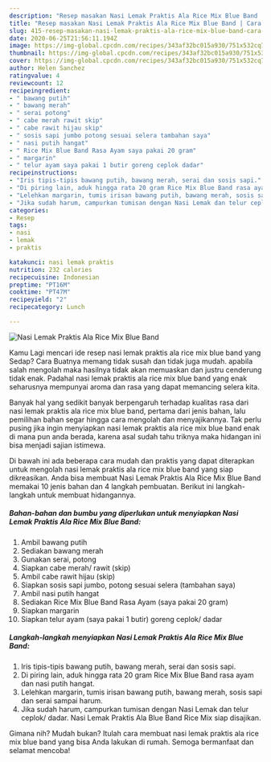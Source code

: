 ```yaml
---
description: "Resep masakan Nasi Lemak Praktis Ala Rice Mix Blue Band | Cara Buat Nasi Lemak Praktis Ala Rice Mix Blue Band Yang Enak Banget"
title: "Resep masakan Nasi Lemak Praktis Ala Rice Mix Blue Band | Cara Buat Nasi Lemak Praktis Ala Rice Mix Blue Band Yang Enak Banget"
slug: 415-resep-masakan-nasi-lemak-praktis-ala-rice-mix-blue-band-cara-buat-nasi-lemak-praktis-ala-rice-mix-blue-band-yang-enak-banget
date: 2020-06-25T21:56:11.194Z
image: https://img-global.cpcdn.com/recipes/343af32bc015a930/751x532cq70/nasi-lemak-praktis-ala-rice-mix-blue-band-foto-resep-utama.jpg
thumbnail: https://img-global.cpcdn.com/recipes/343af32bc015a930/751x532cq70/nasi-lemak-praktis-ala-rice-mix-blue-band-foto-resep-utama.jpg
cover: https://img-global.cpcdn.com/recipes/343af32bc015a930/751x532cq70/nasi-lemak-praktis-ala-rice-mix-blue-band-foto-resep-utama.jpg
author: Helen Sanchez
ratingvalue: 4
reviewcount: 12
recipeingredient:
- " bawang putih"
- " bawang merah"
- " serai potong"
- " cabe merah rawit skip"
- " cabe rawit hijau skip"
- " sosis sapi jumbo potong sesuai selera tambahan saya"
- " nasi putih hangat"
- " Rice Mix Blue Band Rasa Ayam saya pakai 20 gram"
- " margarin"
- " telur ayam saya pakai 1 butir goreng ceplok dadar"
recipeinstructions:
- "Iris tipis-tipis bawang putih, bawang merah, serai dan sosis sapi."
- "Di piring lain, aduk hingga rata 20 gram Rice Mix Blue Band rasa ayam dan nasi putih hangat."
- "Lelehkan margarin, tumis irisan bawang putih, bawang merah, sosis sapi dan serai sampai harum."
- "Jika sudah harum, campurkan tumisan dengan Nasi Lemak dan telur ceplok/ dadar. Nasi Lemak Praktis Ala Blue Band Rice Mix siap disajikan."
categories:
- Resep
tags:
- nasi
- lemak
- praktis

katakunci: nasi lemak praktis 
nutrition: 232 calories
recipecuisine: Indonesian
preptime: "PT16M"
cooktime: "PT47M"
recipeyield: "2"
recipecategory: Lunch

---
```



![Nasi Lemak Praktis Ala Rice Mix Blue Band](https://img-global.cpcdn.com/recipes/343af32bc015a930/751x532cq70/nasi-lemak-praktis-ala-rice-mix-blue-band-foto-resep-utama.jpg)

Kamu Lagi mencari ide resep nasi lemak praktis ala rice mix blue band yang Sedap? Cara Buatnya memang tidak susah dan tidak juga mudah. apabila salah mengolah maka hasilnya tidak akan memuaskan dan justru cenderung tidak enak. Padahal nasi lemak praktis ala rice mix blue band yang enak seharusnya mempunyai aroma dan rasa yang dapat memancing selera kita.



Banyak hal yang sedikit banyak berpengaruh terhadap kualitas rasa dari nasi lemak praktis ala rice mix blue band, pertama dari jenis bahan, lalu pemilihan bahan segar hingga cara mengolah dan menyajikannya. Tak perlu pusing jika ingin menyiapkan nasi lemak praktis ala rice mix blue band enak di mana pun anda berada, karena asal sudah tahu triknya maka hidangan ini bisa menjadi sajian istimewa.


Di bawah ini ada beberapa cara mudah dan praktis yang dapat diterapkan untuk mengolah nasi lemak praktis ala rice mix blue band yang siap dikreasikan. Anda bisa membuat Nasi Lemak Praktis Ala Rice Mix Blue Band memakai 10 jenis bahan dan 4 langkah pembuatan. Berikut ini langkah-langkah untuk membuat hidangannya.

<!--inarticleads1-->

##### Bahan-bahan dan bumbu yang diperlukan untuk menyiapkan Nasi Lemak Praktis Ala Rice Mix Blue Band:

1. Ambil  bawang putih
1. Sediakan  bawang merah
1. Gunakan  serai, potong
1. Siapkan  cabe merah/ rawit (skip)
1. Ambil  cabe rawit hijau (skip)
1. Siapkan  sosis sapi jumbo, potong sesuai selera (tambahan saya)
1. Ambil  nasi putih hangat
1. Sediakan  Rice Mix Blue Band Rasa Ayam (saya pakai 20 gram)
1. Siapkan  margarin
1. Siapkan  telur ayam (saya pakai 1 butir) goreng ceplok/ dadar




<!--inarticleads2-->

##### Langkah-langkah menyiapkan Nasi Lemak Praktis Ala Rice Mix Blue Band:

1. Iris tipis-tipis bawang putih, bawang merah, serai dan sosis sapi.
1. Di piring lain, aduk hingga rata 20 gram Rice Mix Blue Band rasa ayam dan nasi putih hangat.
1. Lelehkan margarin, tumis irisan bawang putih, bawang merah, sosis sapi dan serai sampai harum.
1. Jika sudah harum, campurkan tumisan dengan Nasi Lemak dan telur ceplok/ dadar. Nasi Lemak Praktis Ala Blue Band Rice Mix siap disajikan.




Gimana nih? Mudah bukan? Itulah cara membuat nasi lemak praktis ala rice mix blue band yang bisa Anda lakukan di rumah. Semoga bermanfaat dan selamat mencoba!
